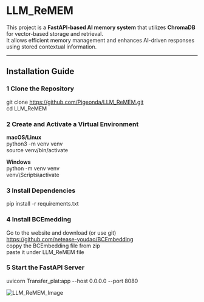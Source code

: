 # LLM_ReMEM

This project is a **FastAPI-based AI memory system** that utilizes **ChromaDB** for vector-based storage and retrieval.  
It allows efficient memory management and enhances AI-driven responses using stored contextual information.  

---

##  Installation Guide

### 1 Clone the Repository
git clone https://github.com/Pigeonda/LLM_ReMEM.git  
cd LLM_ReMEM  


### 2 Create and Activate a Virtual Environment
**macOS/Linux**  
python3 -m venv venv  
source venv/bin/activate  

**Windows**  
python -m venv venv  
venv\Scripts\activate  


### 3 Install Dependencies
pip install -r requirements.txt


### 4 Install BCEmedding
Go to the website and download (or use git)   
https://github.com/netease-youdao/BCEmbedding  
coppy the BCEmbedding file from zip  
paste it under LLM_ReMEM file  

### 5 Start the FastAPI Server
uvicorn Transfer_plat:app --host 0.0.0.0 --port 8080  

![LLM_ReMEM_Image](https://github.com/user-attachments/assets/92498ce7-d08d-4f83-a229-bf40447b99b3)
